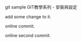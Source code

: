 git sample GIT教學系列 - 安裝與設定

<this line to test local push> add some change to it.

<this line is to be deleted> online commit.

<this line is to be deleted> online second commit.

